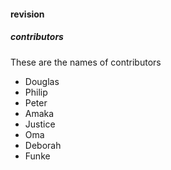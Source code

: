 #### revision

##### contributors

These are the names of contributors

- Douglas
- Philip
- Peter
- Amaka
- Justice
- Oma
- Deborah
- Funke